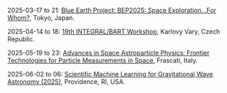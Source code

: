 2025-03-17 to 21: [Blue Earth Project: BEP2025: Space Exploration...For Whom?](https://www.blueearthproject.com/bep2025 "BEP2025 explores the societal and scientific aspects of space exploration. Topics include space-based particle detection, astrophysical observations, and ethical considerations. Discussions cover technologies for space missions and their implications for fundamental physics and global collaboration."), Tokyo, Japan.

2025-04-14 to 18: [19th INTEGRAL/BART Workshop](https://integral.esac.esa.int/integral_workshops/integral_workshop_2025/ "The workshop focuses on high-energy astrophysics using INTEGRAL and BART data, covering gamma-ray bursts, active galactic nuclei, and compact objects. Topics include spectral analysis, timing studies, and multi-wavelength observations. It discusses advancements in data analysis techniques and their implications for understanding high-energy astrophysical phenomena."), Karlovy Vary, Czech Republic.

2025-05-19 to 23: [Advances in Space Astroparticle Physics: Frontier Technologies for Particle Measurements in Space](https://indico.cern.ch/event/1410996/ "ASAPP 2025 focuses on astroparticle physics, exploring frontier technologies for space-based particle measurements. Topics include cosmic ray detectors, gamma-ray telescopes, and neutrino experiments. Discussions cover advancements for space missions, emphasizing high-precision detection and data analysis."), Frascati, Italy.

2025-06-02 to 06: [Scientific Machine Learning for Gravitational Wave Astronomy (2025)](https://icerm.brown.edu/program/topical_workshop/tw-25-smlgwa "This workshop focuses on machine learning for gravitational wave astronomy, covering neural networks for signal detection and parameter estimation. Topics include deep learning, Bayesian inference, and applications in LIGO data analysis, emphasizing AI-driven astrophysical discoveries."), Providence, RI, USA.

